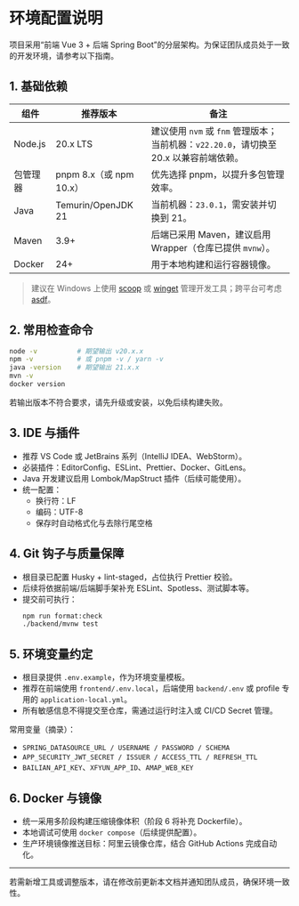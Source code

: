 # 环境配置说明

项目采用“前端 Vue 3 + 后端 Spring Boot”的分层架构。为保证团队成员处于一致的开发环境，请参考以下指南。

## 1. 基础依赖

| 组件     | 推荐版本                | 备注                                                                                   |
| -------- | ----------------------- | -------------------------------------------------------------------------------------- |
| Node.js  | 20.x LTS                | 建议使用 `nvm` 或 `fnm` 管理版本；当前机器：`v22.20.0`，请切换至 20.x 以兼容前端依赖。 |
| 包管理器 | pnpm 8.x（或 npm 10.x） | 优先选择 pnpm，以提升多包管理效率。                                                    |
| Java     | Temurin/OpenJDK 21      | 当前机器：`23.0.1`，需安装并切换到 21。                                                |
| Maven    | 3.9+                    | 后端已采用 Maven，建议启用 Wrapper（仓库已提供 `mvnw`）。                              |
| Docker   | 24+                     | 用于本地构建和运行容器镜像。                                                           |

> 建议在 Windows 上使用 [scoop](https://scoop.sh/) 或 [winget](https://learn.microsoft.com/windows/package-manager/) 管理开发工具；跨平台可考虑 [asdf](https://asdf-vm.com/)。

## 2. 常用检查命令

```bash
node -v          # 期望输出 v20.x.x
npm -v           # 或 pnpm -v / yarn -v
java -version    # 期望输出 21.x.x
mvn -v
docker version
```

若输出版本不符合要求，请先升级或安装，以免后续构建失败。

## 3. IDE 与插件

- 推荐 VS Code 或 JetBrains 系列（IntelliJ IDEA、WebStorm）。
- 必装插件：EditorConfig、ESLint、Prettier、Docker、GitLens。
- Java 开发建议启用 Lombok/MapStruct 插件（后续可能使用）。
- 统一配置：
  - 换行符：LF
  - 编码：UTF-8
  - 保存时自动格式化与去除行尾空格

## 4. Git 钩子与质量保障

- 根目录已配置 Husky + lint-staged，占位执行 Prettier 校验。
- 后续将依据前端/后端脚手架补充 ESLint、Spotless、测试脚本等。
- 提交前可执行：
  ```bash
  npm run format:check
  ./backend/mvnw test
  ```

## 5. 环境变量约定

- 根目录提供 `.env.example`，作为环境变量模板。
- 推荐在前端使用 `frontend/.env.local`，后端使用 `backend/.env` 或 profile 专用的 `application-local.yml`。
- 所有敏感信息不得提交至仓库，需通过运行时注入或 CI/CD Secret 管理。

常用变量（摘录）：

- `SPRING_DATASOURCE_URL / USERNAME / PASSWORD / SCHEMA`
- `APP_SECURITY_JWT_SECRET / ISSUER / ACCESS_TTL / REFRESH_TTL`
- `BAILIAN_API_KEY`、`XFYUN_APP_ID`、`AMAP_WEB_KEY`

## 6. Docker 与镜像

- 统一采用多阶段构建压缩镜像体积（阶段 6 将补充 Dockerfile）。
- 本地调试可使用 `docker compose`（后续提供配置）。
- 生产环境镜像推送目标：阿里云镜像仓库，结合 GitHub Actions 完成自动化。

---

若需新增工具或调整版本，请在修改前更新本文档并通知团队成员，确保环境一致性。
